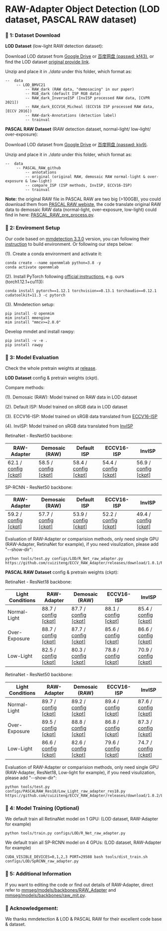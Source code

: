 # RAW-Adapter Object Detection (LOD dataset, PASCAL RAW dataset)

### 📖 1: Dataset Download

**LOD Dataset** (low-light RAW detection dataset):

Download LOD dataset  from [Google Drive](https://drive.google.com/file/d/1Jkm4mvynWxc7lXSH3H9sLI0wJ6p6ftvZ/view?usp=sharing) or [百度网盘 (passwd: kf43)](https://pan.baidu.com/s/1FA9lw1WXk2dJ0jtlLeho5w), or find the LOD dataset [original provide link](https://github.com/ying-fu/LODDataset).

Unzip and place it in $./data$ under this folder, which format as:

```
--  data
     -- LOD_BMVC21
         -- RAW_dark (RAW data, "demosacing" in our paper)
         -- RGB_dark (default ISP RGB data)
         -- RAW_dark_InverseISP (InvISP processed RAW data, [CVPR 2021])
         -- RAW_dark_ECCV16_Micheal (ECCV16 ISP processed RAW data, [ECCV 2016])
         -- RAW-dark-Annotations (detection label)      
         -- trainval
```

**PASCAL RAW Dataset** (RAW detection dataset, normal-light/ low-light/ over-exposure):

Download LOD dataset from [Google Drive](https://drive.google.com/file/d/1686W89ALVvtfUvK8NMvqWaUCTLBqhW-p/view?usp=sharing) or [百度网盘 (passwd: kjv9)](https://pan.baidu.com/s/1O76R8ZFZdLw88N0b3hT2Tw).

Unzip and place it in $./data$ under this folder, which format as:

```
--  data
     -- PASCAL_RAW_github
         -- annotations
         -- original (original RAW, demosaic RAW normal-light & over-exposure & low-light)
         -- compare_ISP (ISP methods, InvISP, ECCV16-ISP)
         -- trainval
```

**Note:** the original RAW file in PASCAL RAW are two big (>100GB), you could download them from [PASCAL RAW webiste](https://purl.stanford.edu/hq050zr7488), the code translate original RAW data to demosaic RAW data (normal-light, over-exposure, low-light) could find in here: [PASCAL_RAW_pre_process.py](PASCAL_RAW_pre_process.py).


### 📖 2: Enviroment Setup

Our code based on [mmdetection 3.3.0](https://github.com/open-mmlab/mmdetection?tab=readme-ov-file) version, you can following their [instruction](https://mmdetection.readthedocs.io/en/latest/get_started.html) to build environment. Or following our steps below:

(1). Create a conda environment and activate it:
```
conda create --name openmmlab python=3.8 -y
conda activate openmmlab
```

(2). Install PyTorch following [official instructions](https://pytorch.org/get-started/locally/), e.g. ours (torch1.12.1+cu113):
```
conda install pytorch==1.12.1 torchvision==0.13.1 torchaudio==0.12.1 cudatoolkit=11.3 -c pytorch
```

(3). Mmdetection setup:
```
pip install -U openmim
mim install mmengine
mim install "mmcv>=2.0.0"
```

Develop mmdet and install rawpy:
```
pip install -v -e .
pip install rawpy
```

### 📖 3: Model Evaluation

Check the whole pretrain weights at [release](https://github.com/cuiziteng/ECCV_RAW_Adapter/releases).

**LOD Dataset** config & pretrain weights (ckpt).

Compare methods:

(1). Demosaic (RAW): Model trained on RAW data in LOD dataset

(2). Default ISP: Model trained on sRGB data in LOD dataset

(3). ECCV16-ISP: Model trained on sRGB data translated from [ECCV16-ISP](https://karaimer.github.io/camera-pipeline/)

(4). InvISP: Model trained on sRGB data translated from [InvISP](https://yzxing87.github.io/InvISP/index.html)

RetinaNet - ResNet50 backbone: 

| RAW-Adapter | Demosaic (RAW) | Default ISP | ECCV16-ISP | InvISP | 
|  ---- |  ---- | ---- | ---- | ----  | 
|  62.1  / [config](configs/LOD/R_Net_raw_adapter.py)  [[ckpt]](https://github.com/cuiziteng/ECCV_RAW_Adapter/releases/download/1.0.1/R_Net_RAW_Adapter.pth) |  58.5  / [config](configs/LOD/R_Net_demosaic.py)  [[ckpt]](https://github.com/cuiziteng/ECCV_RAW_Adapter/releases/download/1.0.1/R_Net_demosaic.pth) | 58.4  / [config](configs/LOD/R_Net_default_ISP.py)  [[ckpt]](https://github.com/cuiziteng/ECCV_RAW_Adapter/releases/download/1.0.1/R_Net_default_ISP.pth) | 54.4  / [config](configs/LOD/R_Net_ECCV_16.py)  [[ckpt]](https://github.com/cuiziteng/ECCV_RAW_Adapter/releases/download/1.0.1/R_Net_ECCV_16.pth) | 56.9  / [config](configs/LOD/R_Net_InvISP.py)  [[ckpt]](https://github.com/cuiziteng/ECCV_RAW_Adapter/releases/download/1.0.1/R_Net_InvISP.pth) |

SP-RCNN - ResNet50 backbone: 

| RAW-Adapter | Demosaic (RAW) | Default ISP | ECCV16-ISP | InvISP | 
|  ---- |  ---- | ---- | ---- | ----  | 
|  59.2  / [config](configs/LOD/SpRCNN_raw_adapter.py)  [[ckpt]](https://github.com/cuiziteng/ECCV_RAW_Adapter/releases/download/1.0.1/SP_RCNN_RAW_Adapter.pth) |  57.7  / [config](configs/LOD/SpRCNN_demosaic.py)  [[ckpt]](https://github.com/cuiziteng/ECCV_RAW_Adapter/releases/download/1.0.1/SP_RCNN_demosaic.pth) | 53.9  / [config](configs/LOD/SpRCNN_default_ISP.py)  [[ckpt]](https://github.com/cuiziteng/ECCV_RAW_Adapter/releases/download/1.0.1/SP_RCNN_default_ISP.pth) | 52.2  / [config](configs/LOD/SpRCNN_ECCV16.py)  [[ckpt]](https://github.com/cuiziteng/ECCV_RAW_Adapter/releases/download/1.0.1/SP_RCNN_ECCV_16.pth) | 49.4  / [config](configs/LOD/SpRCNN_InvISP.py)  [[ckpt]](https://github.com/cuiziteng/ECCV_RAW_Adapter/releases/download/1.0.1/SP_RCNN_InvISP.pth) |

Evaluation of RAW-Adapter or comparision methods, only need single GPU (RAW-Adapter, RetinaNet for example), if you need visulization, please add "--show-dir": 

```
python tools/test.py configs/LOD/R_Net_raw_adapter.py https://github.com/cuiziteng/ECCV_RAW_Adapter/releases/download/1.0.1/R_Net_RAW_Adapter.pth
```

**PASCAL RAW Dataset** config & pretrain weights (ckpt):

RetinaNet - ResNet18 backbone: 

|  Light Conditions | **RAW-Adapter** | Demosaic (RAW)  | ECCV16-ISP | InvISP | 
|  ---- |  ---- |  ---- | ---- | ---- | 
|  Normal-Light | 88.7  / [config](configs/PASCALRAW_Res18/Normal_Light_raw_adapter_res18.py)  [[ckpt]](https://github.com/cuiziteng/ECCV_RAW_Adapter/releases/download/1.0.2/Normal_RAW_Adapter_res18.pth)  |  87.7  / [config](configs/PASCALRAW_Res18/Normal_Light_demosaic_res18.py)  [[ckpt]](https://github.com/cuiziteng/ECCV_RAW_Adapter/releases/download/1.0.2/Normal_Demosaic_res18.pth) | 88.1  / [config](configs/PASCALRAW_Res18/Normal_Light_eccv16_res18.py)  [[ckpt]](https://github.com/cuiziteng/ECCV_RAW_Adapter/releases/download/1.0.2/Normal_ECCV_16_res18.pth) | 85.4  / [config](configs/PASCALRAW_Res18/Normal_Light_inverse_isp_res18.py)  [[ckpt]](https://github.com/cuiziteng/ECCV_RAW_Adapter/releases/download/1.0.2/Normal_InvISP_res18.pth) |
|  Over-Exposure |  88.7  / [config](configs/PASCALRAW_Res18/Over_Exp_raw_adapter_res18.py)  [[ckpt]](https://github.com/cuiziteng/ECCV_RAW_Adapter/releases/download/1.0.2/OE_RAW_Adapter_res18.pth) | 87.7 / [config](configs/PASCALRAW_Res18/Over_Exp_demosaic_res18.py)  [[ckpt]](https://github.com/cuiziteng/ECCV_RAW_Adapter/releases/download/1.0.2/OE_Demosaic_res18.pth)  | 85.6 / [config](configs/PASCALRAW_Res18/Over_Exp_eccv16_res18.py)  [[ckpt]](https://github.com/cuiziteng/ECCV_RAW_Adapter/releases/download/1.0.2/OE_ECCV_16_res18.pth) | 86.6 / [config](configs/PASCALRAW_Res18/Over_Exp_inverse_isp_res18.py)  [[ckpt]](https://github.com/cuiziteng/ECCV_RAW_Adapter/releases/download/1.0.2/OE_InvISP_res18.pth) |
|  Low-Light | 82.5  / [config](configs/PASCALRAW_Res18/Low_Light_raw_adapter_res18.py)  [[ckpt]](https://github.com/cuiziteng/ECCV_RAW_Adapter/releases/download/1.0.2/LL_RAW_Adapter_res18.pth)  | 80.3  / [config](configs/PASCALRAW_Res18/Low_Light_demosaic_res18.py)  [[ckpt]](https://github.com/cuiziteng/ECCV_RAW_Adapter/releases/download/1.0.2/LL_Demosaic_res18.pth)  | 78.8  / [config](configs/PASCALRAW_Res18/Low_Light_eccv16_res18.py)  [[ckpt]](https://github.com/cuiziteng/ECCV_RAW_Adapter/releases/download/1.0.2/LL_ECCV_16_res18.pth) | 70.9  / [config](configs/PASCALRAW_Res18/Low_Light_inverse_isp_res18.py)  [[ckpt]](https://github.com/cuiziteng/ECCV_RAW_Adapter/releases/download/1.0.2/LL_InvISP_res18.pth) |

RetinaNet - ResNet50 backbone: 

|  Light Conditions | RAW-Adapter | Demosaic (RAW)  | ECCV16-ISP | InvISP | 
|  ---- |  ---- |  ---- | ---- | ---- | 
|  Normal-Light | 89.7  / [config](configs/PASCALRAW_Res50/Normal_Light_raw_adapter_res50.py)  [[ckpt]](https://github.com/cuiziteng/ECCV_RAW_Adapter/releases/download/1.0.2/Normal_RAW_Adapter_res50.pth)  |  89.2  / [config](configs/PASCALRAW_Res50/Normal_Light_demosaic_res50.py)  [[ckpt]](https://github.com/cuiziteng/ECCV_RAW_Adapter/releases/download/1.0.2/Normal_Demosaic_res50.pth) | 89.4  / [config](configs/PASCALRAW_Res50/Normal_Light_eccv16_res50.py)  [[ckpt]](https://github.com/cuiziteng/ECCV_RAW_Adapter/releases/download/1.0.2/Normal_ECCV_16_res50.pth) | 87.6  / [config](configs/PASCALRAW_Res50/Normal_Light_inverse_isp_res50.py)  [[ckpt]](https://github.com/cuiziteng/ECCV_RAW_Adapter/releases/download/1.0.2/Normal_InvISP_res50.pth) |
|  Over-Exposure |  89.5  / [config](configs/PASCALRAW_Res50/Over_Exp_raw_adapter_res50.py)  [[ckpt]](https://github.com/cuiziteng/ECCV_RAW_Adapter/releases/download/1.0.2/OE_RAW_Adapter_res50.pth) | 88.8 / [config](configs/PASCALRAW_Res50/Over_Exp_demosaic_res50.py)  [[ckpt]](https://github.com/cuiziteng/ECCV_RAW_Adapter/releases/download/1.0.2/OE_Demosaic_res50.pth)  | 86.8 / [config](configs/PASCALRAW_Res50/Over_Exp_eccv16_res50.py)  [[ckpt]](https://github.com/cuiziteng/ECCV_RAW_Adapter/releases/download/1.0.2/OE_ECCV_16_res50.pth) | 87.3 / [config](configs/PASCALRAW_Res50/Over_Exp_inverse_isp_res50.py)  [[ckpt]](https://github.com/cuiziteng/ECCV_RAW_Adapter/releases/download/1.0.2/OE_InvISP_res50.pth) |
|  Low-Light | 86.6  / [config](configs/PASCALRAW_Res50/Low_Light_raw_adapter_res50.py)  [[ckpt]](https://github.com/cuiziteng/ECCV_RAW_Adapter/releases/download/1.0.2/LL_RAW_Adapter_res50.pth)  | 82.6  / [config](configs/PASCALRAW_Res50/Low_Light_demosaic_res50.py)  [[ckpt]](https://github.com/cuiziteng/ECCV_RAW_Adapter/releases/download/1.0.2/LL_Demosaic_res50.pth)  | 79.6  / [config](configs/PASCALRAW_Res50/Low_Light_eccv16_res50.py)  [[ckpt]](https://github.com/cuiziteng/ECCV_RAW_Adapter/releases/download/1.0.2/LL_ECCV_16_res50.pth) | 74.7  / [config](configs/PASCALRAW_Res50/Low_Light_inverse_isp_res50.py)  [[ckpt]](https://github.com/cuiziteng/ECCV_RAW_Adapter/releases/download/1.0.2/LL_InvISP_res50.pth) |

Evaluation of RAW-Adapter or comparision methods, only need single GPU (RAW-Adapter, ResNet18, Low-light for example), if you need visulization, please add "--show-dir": 

```
python tools/test.py configs/PASCALRAW_Res18/Low_Light_raw_adapter_res18.py https://github.com/cuiziteng/ECCV_RAW_Adapter/releases/download/1.0.2/LL_RAW_Adapter_res18.pth
```

### 📖 4: Model Training (Optional)

We default train all RetinaNet model on 1 GPU: (LOD dataset, RAW-Adapter for example)

```
python tools/train.py configs/LOD/R_Net_raw_adapter.py
```

We default train all SP-RCNN model on 4 GPUs: (LOD dataset, RAW-Adapter for example)

```
CUDA_VISIBLE_DEVICES=0,1,2,3 PORT=29588 bash tools/dist_train.sh configs/LOD/SpRCNN_raw_adapter.py
```


### 📖 5: Additional  Information

If you want to editing the code or find out details of RAW-Adapter, direct refer to [mmseg/models/backbones/RAW_Adapter](mmdet/models/backbones/RAW_Adapter) and [mmseg/models/backbones/raw_mit.py](mmdet/models/backbones/RAW_resnet.py).


### 📖 Acknowledgement:

We thanks mmdetection & LOD & PASCAL RAW for their excellent code base & dataset.
